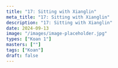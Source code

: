 ```yaml
---
title: "17: Sitting with Xianglin"
meta_title: "17: Sitting with Xianglin"
description: "17: Sitting with Xianglin"
date: 2024-09-13
image: "/images/image-placeholder.jpg"
types: ["Koan 1"]
masters: [""]
tags: ["Koan"]
draft: false
---
```


